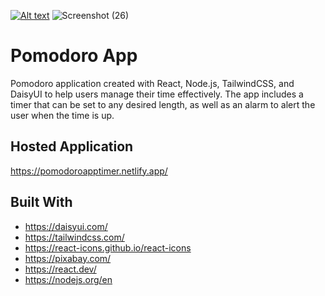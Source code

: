 [![Alt text](https://ibb.co/D5VqDSY)](https://pomodoroapptimer.netlify.app/)
![Screenshot (26)](https://user-images.githubusercontent.com/96400968/226502091-db560677-2fd7-4cfc-9334-7ca486b12c90.png)

# Pomodoro App

Pomodoro application created with React, Node.js, TailwindCSS, and DaisyUI to help users manage their time effectively.
The app includes a timer that can be set to any desired length, as well as an alarm to alert the user when the time is up.

## Hosted Application
https://pomodoroapptimer.netlify.app/

## Built With
- https://daisyui.com/
- https://tailwindcss.com/
- https://react-icons.github.io/react-icons
- https://pixabay.com/
- https://react.dev/
- https://nodejs.org/en
